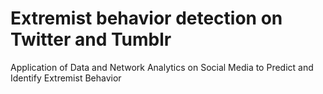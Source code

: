 # Extremist behavior detection on Twitter and Tumblr
Application of Data and Network Analytics on Social Media to Predict and Identify Extremist Behavior
